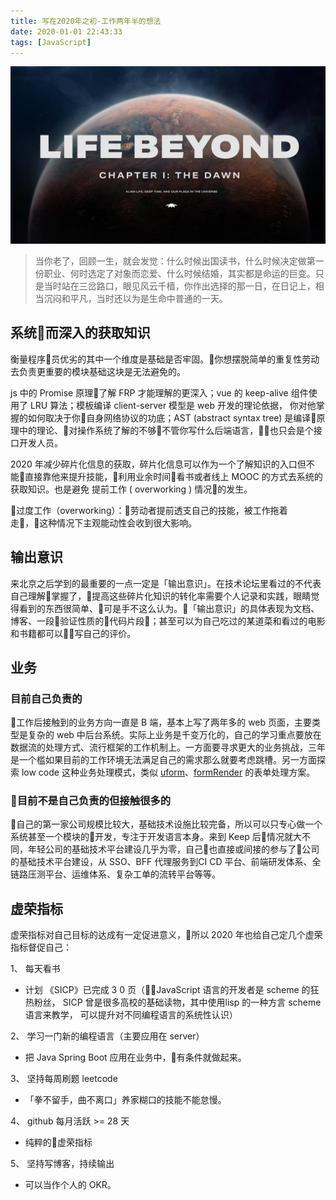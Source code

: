 ```yaml
---
title: 写在2020年之初-工作两年半的想法
date: 2020-01-01 22:43:33
tags: [JavaScript]
---
```


![](https://raw.githubusercontent.com/EPSON-LEE/image-hosting/master/20200106141713.png)

> 当你老了，回顾一生，就会发觉：什么时候出国读书，什么时候决定做第一份职业、何时选定了对象而恋爱、什么时候结婚，其实都是命运的巨变。只是当时站在三岔路口，眼见风云千樯，你作出选择的那一日，在日记上，相当沉闷和平凡，当时还以为是生命中普通的一天。

## 系统而深入的获取知识

衡量程序员优劣的其中一个维度是基础是否牢固。你想摆脱简单的重复性劳动去负责更重要的模块基础这块是无法避免的。

js 中的 Promise 原理了解 FRP 才能理解的更深入；vue 的 keep-alive 组件使用了 LRU 算法；模板编译 client-server 模型是 web 开发的理论依据， 你对他掌握的如何取决于你自身网络协议的功底；AST (abstract syntax tree) 是编译原理中的理论、对操作系统了解的不够不管你写什么后端语言，也只会是个接口开发人员。

2020 年减少碎片化信息的获取，碎片化信息可以作为一个了解知识的入口但不能直接靠他来提升技能，利用业余时间看书或者线上 MOOC 的方式去系统的获取知识。也是避免 提前工作 ( overworking ) 情况的发生。

过度工作（overworking）：劳动者提前透支自己的技能，被工作拖着走，这种情况下主观能动性会收到很大影响。

## 输出意识

来北京之后学到的最重要的一点一定是「输出意识」。在技术论坛里看过的不代表自己理解掌握了，提高这些碎片化知识的转化率需要个人记录和实践，眼睛觉得看到的东西很简单、可是手不这么认为。「输出意识」的具体表现为文档、博客、一段验证性质的代码片段；甚至可以为自己吃过的某道菜和看过的电影和书籍都可以写自己的评价。

## 业务

### 目前自己负责的

工作后接触到的业务方向一直是 B 端，基本上写了两年多的 web 页面，主要类型是复杂的 web 中后台系统。实际上业务是千变万化的，自己的学习重点要放在数据流的处理方式、流行框架的工作机制上。一方面要寻求更大的业务挑战，三年是一个槛如果目前的工作环境无法满足自己的需求那么就要考虑跳槽。另一方面探索 low code 这种业务处理模式，类似 [uform](https://github.com/alibaba/uform)、[formRender](https://github.com/alibaba/form-render) 的表单处理方案。

### 目前不是自己负责的但接触很多的 

自己的第一家公司规模比较大，基础技术设施比较完备，所以可以只专心做一个系统甚至一个模块的开发，专注于开发语言本身。来到 Keep 后情况就大不同，年轻公司的基础技术平台建设几乎为零，自己也直接或间接的参与了公司的基础技术平台建设，从 SSO、BFF 代理服务到CI CD 平台、前端研发体系、全链路压测平台、运维体系、复杂工单的流转平台等等。


## 虚荣指标

虚荣指标对自己目标的达成有一定促进意义，所以 2020 年也给自己定几个虚荣指标督促自己：

1、 每天看书

- 计划 《SICP》已完成 3 0 页（JavaScript 语言的开发者是 scheme 的狂热粉丝， SICP 曾是很多高校的基础读物，其中使用lisp 的一种方言 scheme 语言来教学， 可以提升对不同编程语言的系统性认识）

2、 学习一门新的编程语言（主要应用在 server）

- 把 Java Spring Boot 应用在业务中，有条件就做起来。

3、 坚持每周刷题 leetcode

- 「拳不留手，曲不离口」养家糊口的技能不能怠慢。

4、 github 每月活跃 >= 28 天

- 纯粹的虚荣指标

5、 坚持写博客，持续输出

- 可以当作个人的 OKR。
